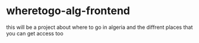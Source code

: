 # wheretogo-alg-frontend
this will be a project about where to go in algeria and the diffrent places that you can get access too 
